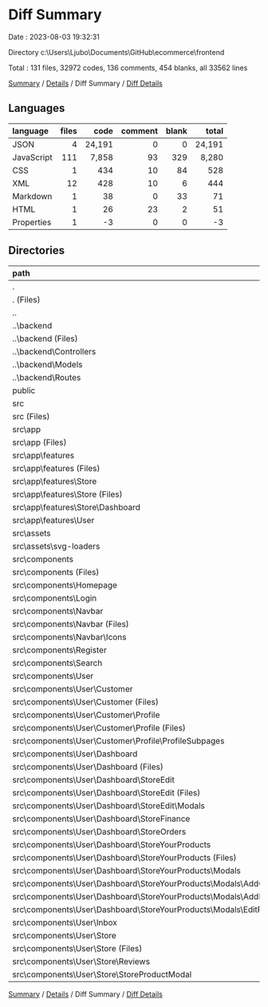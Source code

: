 # Diff Summary

Date : 2023-08-03 19:32:31

Directory c:\\Users\\Ljubo\\Documents\\GitHub\\ecommerce\\frontend

Total : 131 files,  32972 codes, 136 comments, 454 blanks, all 33562 lines

[Summary](results.md) / [Details](details.md) / Diff Summary / [Diff Details](diff-details.md)

## Languages
| language | files | code | comment | blank | total |
| :--- | ---: | ---: | ---: | ---: | ---: |
| JSON | 4 | 24,191 | 0 | 0 | 24,191 |
| JavaScript | 111 | 7,858 | 93 | 329 | 8,280 |
| CSS | 1 | 434 | 10 | 84 | 528 |
| XML | 12 | 428 | 10 | 6 | 444 |
| Markdown | 1 | 38 | 0 | 33 | 71 |
| HTML | 1 | 26 | 23 | 2 | 51 |
| Properties | 1 | -3 | 0 | 0 | -3 |

## Directories
| path | files | code | comment | blank | total |
| :--- | ---: | ---: | ---: | ---: | ---: |
| . | 131 | 32,972 | 136 | 454 | 33,562 |
| . (Files) | 5 | 31,325 | 1 | 40 | 31,366 |
| .. | 20 | -8,188 | -110 | -315 | -8,613 |
| ..\\backend | 20 | -8,188 | -110 | -315 | -8,613 |
| ..\\backend (Files) | 4 | -7,144 | -1 | -12 | -7,157 |
| ..\\backend\\Controllers | 4 | -795 | -106 | -225 | -1,126 |
| ..\\backend\\Models | 8 | -114 | 0 | -34 | -148 |
| ..\\backend\\Routes | 4 | -135 | -3 | -44 | -182 |
| public | 1 | 26 | 23 | 2 | 51 |
| src | 105 | 9,809 | 222 | 727 | 10,758 |
| src (Files) | 3 | 606 | 12 | 100 | 718 |
| src\\app | 34 | 699 | 3 | 170 | 872 |
| src\\app (Files) | 1 | 71 | 0 | 1 | 72 |
| src\\app\\features | 33 | 628 | 3 | 169 | 800 |
| src\\app\\features (Files) | 7 | 146 | 0 | 31 | 177 |
| src\\app\\features\\Store | 12 | 185 | 0 | 60 | 245 |
| src\\app\\features\\Store (Files) | 11 | 170 | 0 | 55 | 225 |
| src\\app\\features\\Store\\Dashboard | 1 | 15 | 0 | 5 | 20 |
| src\\app\\features\\User | 14 | 297 | 3 | 78 | 378 |
| src\\assets | 12 | 428 | 10 | 6 | 444 |
| src\\assets\\svg-loaders | 12 | 428 | 10 | 6 | 444 |
| src\\components | 56 | 8,076 | 197 | 451 | 8,724 |
| src\\components (Files) | 1 | 85 | 0 | 10 | 95 |
| src\\components\\Homepage | 9 | 1,259 | 30 | 60 | 1,349 |
| src\\components\\Login | 2 | 172 | 0 | 18 | 190 |
| src\\components\\Navbar | 3 | 747 | 5 | 26 | 778 |
| src\\components\\Navbar (Files) | 2 | 585 | 5 | 17 | 607 |
| src\\components\\Navbar\\Icons | 1 | 162 | 0 | 9 | 171 |
| src\\components\\Register | 2 | 221 | 0 | 18 | 239 |
| src\\components\\Search | 2 | 327 | 16 | 18 | 361 |
| src\\components\\User | 37 | 5,265 | 146 | 301 | 5,712 |
| src\\components\\User\\Customer | 7 | 1,160 | 21 | 57 | 1,238 |
| src\\components\\User\\Customer (Files) | 1 | 216 | 21 | 15 | 252 |
| src\\components\\User\\Customer\\Profile | 6 | 944 | 0 | 42 | 986 |
| src\\components\\User\\Customer\\Profile (Files) | 1 | 131 | 0 | 2 | 133 |
| src\\components\\User\\Customer\\Profile\\ProfileSubpages | 5 | 813 | 0 | 40 | 853 |
| src\\components\\User\\Dashboard | 20 | 2,324 | 49 | 134 | 2,507 |
| src\\components\\User\\Dashboard (Files) | 3 | 311 | 0 | 15 | 326 |
| src\\components\\User\\Dashboard\\StoreEdit | 5 | 441 | 21 | 33 | 495 |
| src\\components\\User\\Dashboard\\StoreEdit (Files) | 3 | 351 | 21 | 24 | 396 |
| src\\components\\User\\Dashboard\\StoreEdit\\Modals | 2 | 90 | 0 | 9 | 99 |
| src\\components\\User\\Dashboard\\StoreFinance | 3 | 211 | 1 | 18 | 230 |
| src\\components\\User\\Dashboard\\StoreOrders | 2 | 363 | 5 | 18 | 386 |
| src\\components\\User\\Dashboard\\StoreYourProducts | 7 | 998 | 22 | 50 | 1,070 |
| src\\components\\User\\Dashboard\\StoreYourProducts (Files) | 1 | 183 | 12 | 10 | 205 |
| src\\components\\User\\Dashboard\\StoreYourProducts\\Modals | 6 | 815 | 10 | 40 | 865 |
| src\\components\\User\\Dashboard\\StoreYourProducts\\Modals\\AddCollectionModal | 2 | 223 | 1 | 10 | 234 |
| src\\components\\User\\Dashboard\\StoreYourProducts\\Modals\\AddProductModal | 2 | 281 | 4 | 14 | 299 |
| src\\components\\User\\Dashboard\\StoreYourProducts\\Modals\\EditProductModal | 2 | 311 | 5 | 16 | 332 |
| src\\components\\User\\Inbox | 3 | 475 | 12 | 35 | 522 |
| src\\components\\User\\Store | 7 | 1,306 | 64 | 75 | 1,445 |
| src\\components\\User\\Store (Files) | 3 | 448 | 56 | 33 | 537 |
| src\\components\\User\\Store\\Reviews | 2 | 311 | 4 | 24 | 339 |
| src\\components\\User\\Store\\StoreProductModal | 2 | 547 | 4 | 18 | 569 |

[Summary](results.md) / [Details](details.md) / Diff Summary / [Diff Details](diff-details.md)